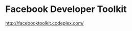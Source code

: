 <!--
id: 239777869
link: http://kevinisom.info/post/239777869/facebook-developer-toolkit
slug: facebook-developer-toolkit
date: Wed Nov 11 2009 15:43:05 GMT+1300 (NZDT)
raw: {"blog_name":"kevinisom","id":239777869,"post_url":"http://kevinisom.info/post/239777869/facebook-developer-toolkit","slug":"facebook-developer-toolkit","type":"link","date":"2009-11-11 02:43:05 GMT","timestamp":1257907385,"state":"published","format":"html","reblog_key":"TJfXdUxr","tags":[],"short_url":"http://tmblr.co/Zw68YyEIhXD","highlighted":[],"feed_item":"http://facebooktoolkit.codeplex.com/","from_feed_id":"650234","note_count":0,"title":"Facebook Developer Toolkit","url":"http://facebooktoolkit.codeplex.com/","description":""}
publish: 2009-11-011
tags: 
title: Facebook Developer Toolkit
-->


Facebook Developer Toolkit
==========================

<http://facebooktoolkit.codeplex.com/>

